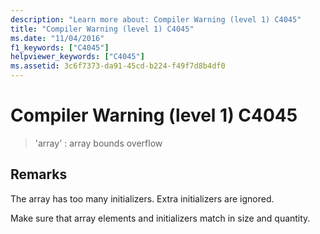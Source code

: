 ```yaml
---
description: "Learn more about: Compiler Warning (level 1) C4045"
title: "Compiler Warning (level 1) C4045"
ms.date: "11/04/2016"
f1_keywords: ["C4045"]
helpviewer_keywords: ["C4045"]
ms.assetid: 3c6f7373-da91-45cd-b224-f49f7d8b4df0
---
```

# Compiler Warning (level 1) C4045

> 'array' : array bounds overflow

## Remarks

The array has too many initializers. Extra initializers are ignored.

Make sure that array elements and initializers match in size and quantity.
